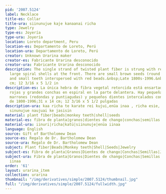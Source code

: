 ```yaml
---
pid: '2007.5124'
label: Necklace
title-es: Collar
title-ura: siinunujue kaje kanaanai richa
type: Jewelry
type-es: Joyería
type-ura: Joyería
location: Loreto department, Peru
location-es: Departamento de Loreto, Perú
location-ura: Departamento de Loreto, Perú
creator: Unknown Urarina maker
creator-es: Fabricante Urarina desconocido
creator-ura: Fabricante Urarina desconocido
description: The single strand of twisted plant fiber is strung with red beads and
  large spiral shells at the front. There are small brown seeds (round and pointed)
  and small teeth interspersed with red beads.&nbsp;Late 1800s-1996.&nbsp;31 x 14
  cm; 12 3/16 x 5 1/2 in
description-es: La única hebra de fibra vegetal retorcida está ensartada con cuentas
  rojas y grandes conchas en espiral en la parte delantera. Hay pequeñas semillas
  marrones (redondas y puntiagudas) y pequeños dientes intercalados con cuentas rojas;Finales
  de 1800-1996;31 x 14 cm; 12 3/16 x 5 1/2 pulgadas
description-ura: kaa richa te karate rei kujui,enüa inaa , richa esie, enechu katü,
  sinunujue naujuai ke jasisin
material: plant fiber|beads|monkey teeth|shell|seeds
material-es: fibra de planta|granos|dientes de chango|conchas|semillas
material-ura: iinuri|richa|katü|siinunuje|enüa iinaa
language: English
source: Gift of Bartholomew Dean
source-es: Regalo de Dr. Bartholomew Dean
source-ura: Regalo de Dr. Bartholomew Dean
subject: Plant fiber|Beads|Monkey teeth|Shell|Seeds|Jewelry
subject-es: Fibra de planta|Granos|Dientes de chango|Conchas|Semillas|Joyería
subject-ura: Fibra de planta|Granos|Dientes de chango|Conchas|Semillas|Joyería|iinuri|richa|katü|siinunuje|enüa
  iinaa
order: '61'
layout: urarina_item
collection: urarina
thumbnail: "/img/derivatives/simple/2007.5124/thumbnail.jpg"
full: "/img/derivatives/simple/2007.5124/fullwidth.jpg"
---
```

